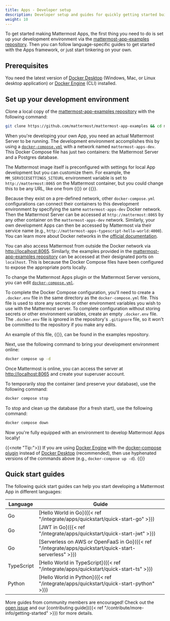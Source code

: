 ```yaml
---
title: Apps - Developer setup
description: Developer setup and guides for quickly getting started building Apps
weight: 10
---
```


To get started making Mattermost Apps, the first thing you need to do is set up your development environment via the [mattermost-app-examples repository](https://github.com/mattermost/mattermost-app-examples). Then you can follow language-specific guides to get started with the Apps framework, or just start tinkering on your own.

## Prerequisites

You need the latest version of [Docker Desktop](https://docs.docker.com/desktop/) (Windows, Mac, or Linux desktop application) or [Docker Engine](https://docs.docker.com/engine/) (CLI) installed.

## Set up your development environment

Clone a local copy of the [mattermost-app-examples repository](https://github.com/mattermost/mattermost-app-examples) with the following command:

```sh
git clone https://github.com/mattermost/mattermost-app-examples && cd mattermost-app-examples
```

When you're developing your own App, you need an actual Mattermost Server to be running. The development environment accomplishes this by using a [`docker-compose.yml`](https://github.com/mattermost/mattermost-app-examples/blob/master/docker-compose.yml) with a network named `mattermost-apps-dev`. This Docker Compose file has just two containers: the Mattermost Server and a Postgres database.

The Mattermost image itself is preconfigured with settings for local App development but you can customize them. For example, the `MM_SERVICESETTINGS_SITEURL` environment variable is set to `http://mattermost:8065` on the Mattermost container, but you could change this to be any URL, like one from {{<newtabref title="ngrok" href="https://ngrok.com/">}} or {{<newtabref title="Gitpod" href="https://gitpod.io/">}}.

Because they exist on a pre-defined network, other `docker-compose.yml` configurations can connect their containers to this development environment by specifying the same `mattermost-apps-dev` Docker network. Then the Mattermost Server can be accessed at `http://mattermost:8065` by any other container on the `mattermost-apps-dev` network. Similarly, your own development Apps can then be accessed by Mattermost via their service name (e.g., `http://mattermost-apps-typescript-hello-world:4000`). You can learn more about Docker networks in the [official documentation](https://docs.docker.com/network/).

You can also access Mattermost from outside the Docker network via [http://localhost:8065](http://localhost:8065). Similarly, the examples provided in the [mattermost-app-examples repository](https://github.com/mattermost/mattermost-app-examples) can be accessed at their designated ports on `localhost`. This is because the Docker Compose files have been configured to expose the appropriate ports locally.

To change the Mattermost Apps plugin or the Mattermost Server versions, you can edit [`docker-compose.yml`](https://github.com/mattermost/mattermost-app-examples/blob/master/docker-compose.yml).

To complete the Docker Compose configuration, you'll need to create a `.docker.env` file in the same directory as the `docker-compose.yml` file. This file is used to store any secrets or other environment variables you wish to use with the Mattermost server. To complete configuration without storing secrets or other environment variables, create an empty `.docker.env` file. The `.docker.env` file is ignored in the repository's `.gitignore` file, so it won't be committed to the repository if you make any edits.

An example of this file, {{<newtabref title=".docker.env.example" href="https://github.com/mattermost/mattermost-app-examples/blob/master/.docker.env.example">}}, can be found in the examples repository.

Next, use the following command to bring your development environment online:

```sh
docker compose up -d
```

Once Mattermost is online, you can access the server at [http://localhost:8065](http://localhost:8065) and create your superuser account.

To temporarily stop the container (and preserve your database), use the following command:

```sh
docker compose stop
```

To stop and clean up the database (for a fresh start), use the following command:

```sh
docker compose down
```

Now you're fully equipped with an environment to develop Mattermost Apps locally!

{{<note "Tip:">}}
If you are using [Docker Engine](https://docs.docker.com/engine/) with the [docker-compose plugin](https://docs.docker.com/compose/install/) instead of [Docker Desktop](https://docs.docker.com/desktop/) (recommended), then use hyphenated versions of the commands above (e.g., `docker-compose up -d`).
{{</note>}}

## Quick start guides

The following quick start guides can help you start developing a Mattermost App in different languages:

| Language   | Guide                                                                                                  |
| ---------- | ------------------------------------------------------------------------------------------------------ |
| Go         | [Hello World in Go]({{< ref "/integrate/apps/quickstart/quick-start-go" >}})                           |
| Go         | [JWT in Go]({{< ref "/integrate/apps/quickstart/quick-start-jwt" >}})                                  |
| Go         | [Serverless on AWS or OpenFaaS in Go]({{< ref "/integrate/apps/quickstart/quick-start-serverless" >}}) |
| TypeScript | [Hello World in TypeScript]({{< ref "/integrate/apps/quickstart/quick-start-ts" >}})                   |
| Python     | [Hello World in Python]({{< ref "/integrate/apps/quickstart/quick-start-python" >}})                   |

More guides from community members are encouraged! Check out the [open issue](https://github.com/mattermost/mattermost-plugin-apps/issues/351) and our [contributing guide]({{< ref "/contribute/more-info/getting-started" >}}) for more details.
